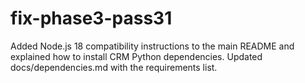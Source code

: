# fix-phase3-pass31
Added Node.js 18 compatibility instructions to the main README and
explained how to install CRM Python dependencies. Updated
docs/dependencies.md with the requirements list.
